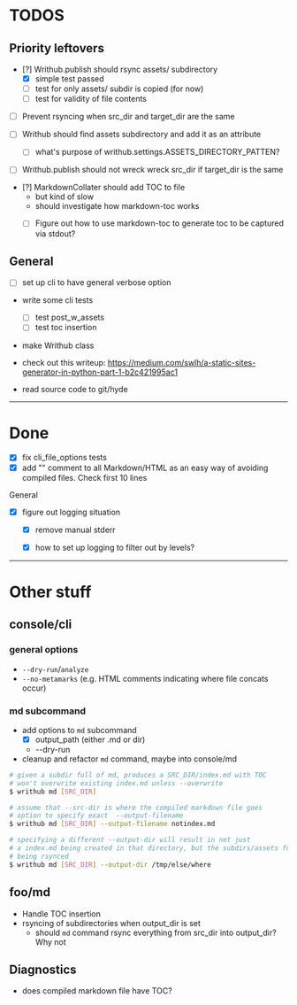 # TODOS

## Priority leftovers

- [?] Writhub.publish should rsync assets/ subdirectory
    - [x] simple test passed
    - [ ] test for only assets/ subdir is copied (for now)
    - [ ] test for validity of file contents
- [ ] Prevent rsyncing when src_dir and target_dir are the same
- [ ] Writhub should find assets subdirectory and add it as an attribute
    - [ ] what's purpose of writhub.settings.ASSETS_DIRECTORY_PATTEN?
- [ ] Writhub.publish should not wreck wreck src_dir if target_dir is the same


- [?] MarkdownCollater should add TOC to file
    - but kind of slow
    - should investigate how markdown-toc works
    - [ ] Figure out how to use markdown-toc to generate toc to be captured via stdout?


## General

- [ ] set up cli to have general verbose option



- write some cli tests
    - [ ] test post_w_assets
    - [ ] test toc insertion

- make Writhub class 

- check out this writeup: https://medium.com/swlh/a-static-sites-generator-in-python-part-1-b2c421995ac1
- read source code to git/hyde


--------------------

# Done

- [X] fix cli_file_options tests
- [X] add "<!----collated-by-writhub--- -->" comment to all Markdown/HTML as an easy way of avoiding compiled files. Check first 10 lines

General
- [X] figure out logging situation
    - [X] remove manual stderr
    - [X] how to set up logging to filter out by levels?


---------------------


# Other stuff

## console/cli

### general options

- `--dry-run`/`analyze`
- `--no-metamarks` (e.g. HTML comments indicating where file concats occur)

### md subcommand

- add options to `md` subcommand
    - [x] output_path (either .md or dir)
    - --dry-run
- cleanup and refactor `md` command, maybe into console/md


```sh
# given a subdir full of md, produces a SRC_DIR/index.md with TOC
# won't overwrite existing index.md unless --overwrite
$ writhub md [SRC_DIR]

# assume that --src-dir is where the compiled markdown file goes
# option to specify exact  --output-filename
$ writhub md [SRC_DIR] --output-filename notindex.md

# specifying a different --output-dir will result in not just
# a index.md being created in that directory, but the subdirs/assets folder
# being rsynced
$ writhub md [SRC_DIR] --output-dir /tmp/else/where
```



## foo/md

- Handle TOC insertion
- rsyncing of subdirectories when output_dir is set
    - should `md` command rsync everything from src_dir into output_dir? Why not




## Diagnostics

- does compiled markdown file have TOC?
